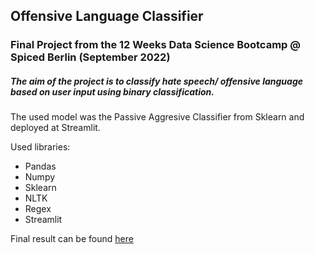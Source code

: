 ## Offensive Language Classifier

### Final Project from the 12 Weeks Data Science Bootcamp @ Spiced Berlin (September 2022)

##### The aim of the project is to classify hate speech/ offensive language based on user input using binary classification.
The used model was the Passive Aggresive Classifier from Sklearn and deployed at Streamlit.

Used libraries:
- Pandas
- Numpy
- Sklearn
- NLTK
- Regex
- Streamlit

Final result can be found [here](https://richabianca-spiced-hate-speech-final-version-rztx3f.streamlitapp.com/)
